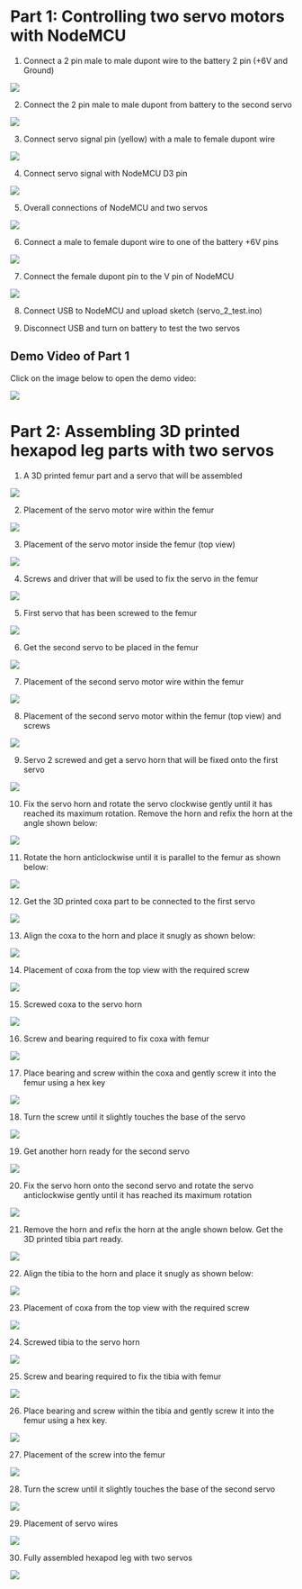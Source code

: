 # Part 1: Controlling two servo motors with NodeMCU

1. Connect a 2 pin male to male dupont wire to the battery 2 pin (+6V and Ground)

![](https://github.com/aritya-arjunan/wps_hexapod_workshop/blob/main/nodemcu/servo_2_test/4.0_battery_connect.jpg)

2. Connect the 2 pin male to male dupont from battery to the second servo

![](https://github.com/aritya-arjunan/wps_hexapod_workshop/blob/main/nodemcu/servo_2_test/4.1_battery_servo2_connect.jpg)
 
3. Connect servo signal pin (yellow) with a male to female dupont wire

![](https://github.com/aritya-arjunan/wps_hexapod_workshop/blob/main/nodemcu/servo_2_test/4.2_servo2_signal_connect.jpg)

4. Connect servo signal with NodeMCU D3 pin

![](https://github.com/aritya-arjunan/wps_hexapod_workshop/blob/main/nodemcu/servo_2_test/4.3_servo2_signal_D3_connect.jpg)

5. Overall connections of NodeMCU and two servos

![](https://github.com/aritya-arjunan/wps_hexapod_workshop/blob/main/nodemcu/servo_2_test/4.4_servo2_all_connected.jpg)

6. Connect a male to female dupont wire to one of the battery +6V pins

![](https://github.com/aritya-arjunan/wps_hexapod_workshop/blob/main/nodemcu/servo_2_test/4.5_battery_2pin_volt_connect.jpg)

7. Connect the female dupont pin to the V pin of NodeMCU

![](https://github.com/aritya-arjunan/wps_hexapod_workshop/blob/main/nodemcu/servo_2_test/4.6_battery_2pin_nodemcu_V_pin_connect.jpg)

8. Connect USB to NodeMCU and upload sketch (servo_2_test.ino)

9. Disconnect USB and turn on battery to test the two servos

## Demo Video of Part 1

Click on the image below to open the demo video:

[![](http://i.ytimg.com/vi/CBluMBrn7sg/hqdefault.jpg)](https://www.youtube.com/watch?v=CBluMBrn7sg)


# Part 2: Assembling 3D printed hexapod leg parts with two servos


1. A 3D printed femur part and a servo that will be assembled

![](https://github.com/aritya-arjunan/wps_hexapod_workshop/blob/main/nodemcu/servo_2_test/5.0_femur_servo_items.jpg)

2. Placement of the servo motor wire within the femur

![](https://github.com/aritya-arjunan/wps_hexapod_workshop/blob/main/nodemcu/servo_2_test/5.1_femur_servo_side_wire_placement.jpg)

3. Placement of the servo motor inside the femur (top view)

![](https://github.com/aritya-arjunan/wps_hexapod_workshop/blob/main/nodemcu/servo_2_test/5.2_femur_servo_top_placement.jpg)

4. Screws and driver that will be used to fix the servo in the femur

![](https://github.com/aritya-arjunan/wps_hexapod_workshop/blob/main/nodemcu/servo_2_test/5.3_femur_servo_screws.jpg)

5. First servo that has been screwed to the femur

![](https://github.com/aritya-arjunan/wps_hexapod_workshop/blob/main/nodemcu/servo_2_test/5.4_femur_servo_screwed.jpg)

6. Get the second servo to be placed in the femur

![](https://github.com/aritya-arjunan/wps_hexapod_workshop/blob/main/nodemcu/servo_2_test/5.5_femur_servo2_items.jpg)

7. Placement of the second servo motor wire within the femur

![](https://github.com/aritya-arjunan/wps_hexapod_workshop/blob/main/nodemcu/servo_2_test/5.6_femur_servo2_side_wire_placement.jpg)

8. Placement of the second servo motor within the femur (top view) and screws

![](https://github.com/aritya-arjunan/wps_hexapod_workshop/blob/main/nodemcu/servo_2_test/5.7_femur_servo2_top_placement.jpg)

9. Servo 2 screwed and get a servo horn that will be fixed onto the first servo

![](https://github.com/aritya-arjunan/wps_hexapod_workshop/blob/main/nodemcu/servo_2_test/5.8_femur_servo2_screwed.jpg)

10. Fix the servo horn and rotate the servo clockwise gently until it has reached its maximum rotation. Remove the horn and refix the horn at the angle shown below:

![](https://github.com/aritya-arjunan/wps_hexapod_workshop/blob/main/nodemcu/servo_2_test/5.9_femur_servo_horn_max_placement.jpg)

11. Rotate the horn anticlockwise until it is parallel to the femur as shown below:

![](https://github.com/aritya-arjunan/wps_hexapod_workshop/blob/main/nodemcu/servo_2_test/5.10_femur_servo_horn_adjustment.jpg)

12. Get the 3D printed coxa part to be connected to the first servo

![](https://github.com/aritya-arjunan/wps_hexapod_workshop/blob/main/nodemcu/servo_2_test/5.11_femur_coxa_items.jpg)

13. Align the coxa to the horn and place it snugly as shown below:

![](https://github.com/aritya-arjunan/wps_hexapod_workshop/blob/main/nodemcu/servo_2_test/5.12_coxa_servo_horn_side_placement.jpg)

14. Placement of coxa from the top view with the required screw

![](https://github.com/aritya-arjunan/wps_hexapod_workshop/blob/main/nodemcu/servo_2_test/5.13_coxa_servo_horn_top_placement.jpg)

15. Screwed coxa to the servo horn

![](https://github.com/aritya-arjunan/wps_hexapod_workshop/blob/main/nodemcu/servo_2_test/5.14_coxa_servo_horn_screwed.jpg)

16. Screw and bearing required to fix coxa with femur

![](https://github.com/aritya-arjunan/wps_hexapod_workshop/blob/main/nodemcu/servo_2_test/5.15_femur_coxa_bearing_items.jpg)

17. Place bearing and screw within the coxa and gently screw it into the femur using a hex key

![](https://github.com/aritya-arjunan/wps_hexapod_workshop/blob/main/nodemcu/servo_2_test/5.15_femur_coxa_bearing_placement.jpg)

18. Turn the screw until it slightly touches the base of the servo

![](https://github.com/aritya-arjunan/wps_hexapod_workshop/blob/main/nodemcu/servo_2_test/5.16_femur_coxa_bearing_screwed.jpg)

19. Get another horn ready for the second servo

![](https://github.com/aritya-arjunan/wps_hexapod_workshop/blob/main/nodemcu/servo_2_test/5.17_servo2_horn_items.jpg)

20.  Fix the servo horn onto the second servo and rotate the servo anticlockwise gently until it has reached its maximum rotation

![](https://github.com/aritya-arjunan/wps_hexapod_workshop/blob/main/nodemcu/servo_2_test/5.18_servo2_horn_max_placement.jpg)

21. Remove the horn and refix the horn at the angle shown below. Get the 3D printed tibia part ready.

![](https://github.com/aritya-arjunan/wps_hexapod_workshop/blob/main/nodemcu/servo_2_test/5.19_servo2_horn_adjustment.jpg)

22. Align the tibia to the horn and place it snugly as shown below:

![](https://github.com/aritya-arjunan/wps_hexapod_workshop/blob/main/nodemcu/servo_2_test/5.20_tibia_servo2_horn_side_placement.jpg)

23. Placement of coxa from the top view with the required screw

![](https://github.com/aritya-arjunan/wps_hexapod_workshop/blob/main/nodemcu/servo_2_test/5.21_tibia_servo2_horn_top_placement.jpg)

24. Screwed tibia to the servo horn

![](https://github.com/aritya-arjunan/wps_hexapod_workshop/blob/main/nodemcu/servo_2_test/5.22_tibia_servo2_screwed.jpg)

25. Screw and bearing required to fix the tibia with femur

![](https://github.com/aritya-arjunan/wps_hexapod_workshop/blob/main/nodemcu/servo_2_test/5.23_tibia_servo2_bearing_items.jpg)

26. Place bearing and screw within the tibia and gently screw it into the femur using a hex key.

![](https://github.com/aritya-arjunan/wps_hexapod_workshop/blob/main/nodemcu/servo_2_test/5.24_tibia_servo2_bearing_placement.jpg)

27. Placement of the screw into the femur

![](https://github.com/aritya-arjunan/wps_hexapod_workshop/blob/main/nodemcu/servo_2_test/5.25_tibia_servo2_bearing_bottom_side_placement.jpg)

28. Turn the screw until it slightly touches the base of the second servo

![](https://github.com/aritya-arjunan/wps_hexapod_workshop/blob/main/nodemcu/servo_2_test/5.26_tibia_servo2_bearing_bottom_side_placement.jpg)

29. Placement of servo wires

![](https://github.com/aritya-arjunan/wps_hexapod_workshop/blob/main/nodemcu/servo_2_test/5.28_tibia_servo2_bearing_bottom_side_screwed.jpg)

30. Fully assembled hexapod leg with two servos

![](https://github.com/aritya-arjunan/wps_hexapod_workshop/blob/main/nodemcu/servo_2_test/5.27_tibia_servo2_bearing_side_screwed.jpg)
